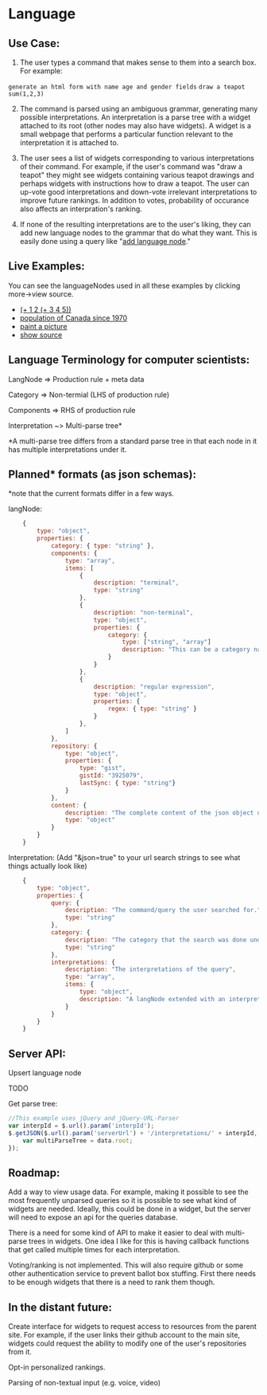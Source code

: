 Language
========

Use Case:
---------
1. The user types a command that makes sense to them into a search box. For example:

  `generate an html form with name age and gender fields`
  `draw a teapot`
  `sum(1,2,3)`

2. The command is parsed using an ambiguous grammar, generating many possible interpretations.
An interpretation is a parse tree with a widget attached to its root (other nodes may also have widgets). 
A widget is a small webpage that performs a particular function relevant to the interpretation it is attached to. 

3. The user sees a list of widgets corresponding to various interpretations of their command. For example, if the user's command was "draw a teapot" they might see widgets containing various teapot drawings and perhaps widgets with instructions how to draw a teapot. The user can up-vote good interpretations and down-vote irrelevant interpretations to improve future rankings. In addition to votes, probability of occurance also affects an interpration's ranking. 

4. If none of the resulting interpretations are to the user's liking, they can add new language nodes to the grammar that do what they want. This is easily done using a query like "[add language node](https://language-nathanathan.rhcloud.com/category/main?q=add+language+node)."

Live Examples:
--------------

You can see the languageNodes used in all these examples by clicking more->view source.

* [(+ 1 2 (+ 3 4 5))](https://language-nathanathan.rhcloud.com/category/main?q=%28%2B+1+2+%28%2B+3+4+5%29%29)
* [population of Canada since 1970](https://language-nathanathan.rhcloud.com/category/main?q=population+of+Canada+since+1970)
* [paint a picture](https://language-nathanathan.rhcloud.com/category/example%20widgets?q=paint+a+picture)
* [show source](https://language-nathanathan.rhcloud.com/category/main?q=show+source)


Language Terminology for computer scientists:
---------------------------------------------

  LangNode => Production rule + meta data
  
  Category => Non-termial (LHS of production rule)
  
  Components => RHS of production rule
  
  Interpretation ~> Multi-parse tree*
  
*A multi-parse tree differs from a standard parse tree in that each node in it has multiple interpretations under it.

Planned* formats (as json schemas):
----------------------------------

*note that the current formats differ in a few ways.

langNode:

```javascript
    {
        type: "object",
        properties: {
            category: { type: "string" },
            components: {
                type: "array",
                items: [
                    {
                        description: "terminal",
                        type: "string"
                    },
                    {
                        description: "non-terminal",
                        type: "object",
                        properties: {
                            category: {
                                type: ["string", "array"]
                                description: "This can be a category name (which corresponds to an array of language nodes in the database) or an array of language nodes defined inline.",
                            }
                        }
                    },
                    {
                        description: "regular expression",
                        type: "object",
                        properties: {
                            regex: { type: "string" }
                        }
                    },
                ]
            },
            repository: {
                type: "object",
                properties: {
                    type: "gist",
                    gistId: "3925079",
                    lastSync: { type: "string"}
                }
            },
            content: {
                description: "The complete content of the json object used to construct this langNode. You can put any metadata you want here.",
                type: "object"
            }
        }
    }
```

Interpretation: (Add "&json=true" to your url search strings to see what things actually look like)

```javascript
    {
        type: "object",
        properties: {
            query: {
                description: "The command/query the user searched for.",
                type: "string"
            },
            category: {
                description: "The category that the search was done under. (e.g. main/science/code)",
                type: "string"
            },
            interpretations: {
                description: "The interpretations of the query",
                type: "array",
                items: {
                    type: "object",
                    description: "A langNode extended with an interpretations array like this one."
                }
            }
        }
    }
```

Server API:
---------------

Upsert language node

TODO

Get parse tree:

```javascript
//This example uses jQuery and jQuery-URL-Parser
var interpId = $.url().param('interpId'); 
$.getJSON($.url().param('serverUrl') + '/interpretations/' + interpId, function(data) {
	var multiParseTree = data.root;
});
```


Roadmap:
--------

Add a way to view usage data.
For example, making it possible to see the most frequently unparsed queries so it is possible to see what kind of widgets are needed.
Ideally, this could be done in a widget, but the server will need to expose an api for the queries database.

There is a need for some kind of API to make it easier to deal with multi-parse trees in widgets. One idea I like for this is having callback functions that get called multiple times for each interpretation.

Voting/ranking is not implemented. This will also require github or some other authentication service to prevent ballot box stuffing. First there needs to be enough widgets that there is a need to rank them though.


In the distant future:
----------------------

Create interface for widgets to request access to resources from the parent site. For example, if the user links their github account to the main site, widgets could request the ability to modify one of the user's repositories from it.

Opt-in personalized rankings.

Parsing of non-textual input (e.g. voice, video)
